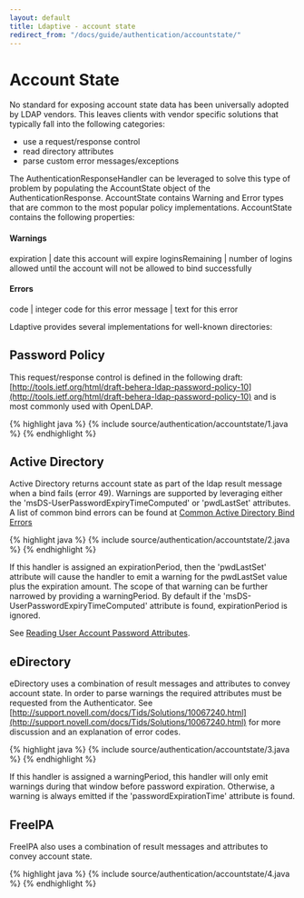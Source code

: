 ```yaml
---
layout: default
title: Ldaptive - account state
redirect_from: "/docs/guide/authentication/accountstate/"
---
```


# Account State

No standard for exposing account state data has been universally adopted by LDAP vendors. This leaves clients with vendor specific solutions that typically fall into the following categories:

- use a request/response control
- read directory attributes
- parse custom error messages/exceptions

The AuthenticationResponseHandler can be leveraged to solve this type of problem by populating the AccountState object of the AuthenticationResponse. AccountState contains Warning and Error types that are common to the most popular policy implementations. AccountState contains the following properties:

#### Warnings

expiration | date this account will expire
loginsRemaining | number of logins allowed until the account will not be allowed to bind successfully

#### Errors

code | integer code for this error
message | text for this error

Ldaptive provides several implementations for well-known directories:

## Password Policy

This request/response control is defined in the following draft: [http://tools.ietf.org/html/draft-behera-ldap-password-policy-10](http://tools.ietf.org/html/draft-behera-ldap-password-policy-10) and is most commonly used with OpenLDAP.

{% highlight java %}
{% include source/authentication/accountstate/1.java %}
{% endhighlight %}

## Active Directory

Active Directory returns account state as part of the ldap result message when a bind fails (error 49). Warnings are supported by leveraging either the 'msDS-UserPasswordExpiryTimeComputed' or 'pwdLastSet' attributes. A list of common bind errors can be found at [Common Active Directory Bind Errors](https://ldapwiki.com/wiki/Wiki.jsp?page=Common%20Active%20Directory%20Bind%20Errors)

{% highlight java %}
{% include source/authentication/accountstate/2.java %}
{% endhighlight %}

If this handler is assigned an expirationPeriod, then the 'pwdLastSet' attribute will cause the handler to emit a warning for the pwdLastSet value plus the expiration amount. The scope of that warning can be further narrowed by providing a warningPeriod. By default if the 'msDS-UserPasswordExpiryTimeComputed' attribute is found, expirationPeriod is ignored.

See [Reading User Account Password Attributes](http://technet.microsoft.com/en-us/library/ee198831.aspx).

## eDirectory

eDirectory uses a combination of result messages and attributes to convey account state. In order to parse warnings the required attributes must be requested from the Authenticator. See [http://support.novell.com/docs/Tids/Solutions/10067240.html](http://support.novell.com/docs/Tids/Solutions/10067240.html) for more discussion and an explanation of error codes.

{% highlight java %}
{% include source/authentication/accountstate/3.java %}
{% endhighlight %}

If this handler is assigned a warningPeriod, this handler will only emit warnings during that window before password expiration. Otherwise, a warning is always emitted if the 'passwordExpirationTime' attribute is found.

## FreeIPA

FreeIPA also uses a combination of result messages and attributes to convey account state.

{% highlight java %}
{% include source/authentication/accountstate/4.java %}
{% endhighlight %}

